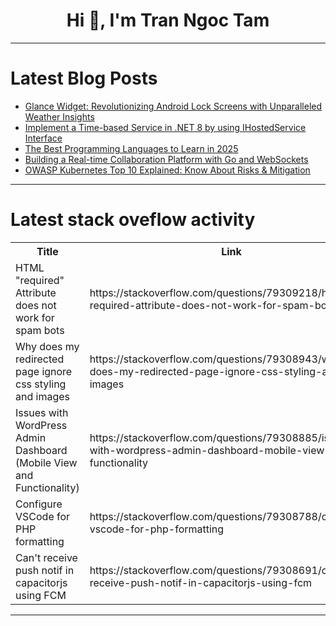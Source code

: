 <h1 align="center">Hi 👋, I'm Tran Ngoc Tam</h1>

---

# Latest Blog Posts 
<!-- BLOG-POST-LIST:START -->
- [Glance Widget: Revolutionizing Android Lock Screens with Unparalleled Weather Insights](https://dev.to/prajakta_gawande_9485a4fd/glance-widget-revolutionizing-android-lock-screens-with-unparalleled-weather-insights-575a)
- [Implement a Time-based Service in .NET 8 by using IHostedService Interface](https://dev.to/elpidaguy/implement-a-time-based-service-in-net-8-by-using-ihostedservice-interface-1328)
- [The Best Programming Languages to Learn in 2025](https://dev.to/trixsec/the-best-programming-languages-to-learn-in-2025-3jhl)
- [Building a Real-time Collaboration Platform with Go and WebSockets](https://dev.to/indalyadav56/building-a-real-time-collaboration-platform-with-go-and-websockets-3h4e)
- [OWASP Kubernetes Top 10 Explained: Know About Risks &amp; Mitigation](https://dev.to/sign_my_code/owasp-kubernetes-top-10-explained-know-about-risks-mitigation-j40)
<!-- BLOG-POST-LIST:END -->

---

# Latest stack oveflow activity
<table>
  <tr><th>Title</th><th>Link</th></tr>
  <!-- STACKOVERFLOW:START --><tr><td>HTML &quot;required&quot; Attribute does not work for spam bots</td><td>https://stackoverflow.com/questions/79309218/html-required-attribute-does-not-work-for-spam-bots</td></tr><tr><td>Why does my redirected page ignore css styling and images</td><td>https://stackoverflow.com/questions/79308943/why-does-my-redirected-page-ignore-css-styling-and-images</td></tr><tr><td>Issues with WordPress Admin Dashboard &lpar;Mobile View and Functionality&rpar;</td><td>https://stackoverflow.com/questions/79308885/issues-with-wordpress-admin-dashboard-mobile-view-and-functionality</td></tr><tr><td>Configure VSCode for PHP formatting</td><td>https://stackoverflow.com/questions/79308788/configure-vscode-for-php-formatting</td></tr><tr><td>Can&#39;t receive push notif in capacitorjs using FCM</td><td>https://stackoverflow.com/questions/79308691/cant-receive-push-notif-in-capacitorjs-using-fcm</td></tr><!-- STACKOVERFLOW:END -->
</table>

---


